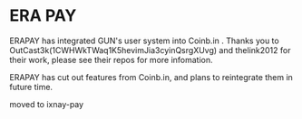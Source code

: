 ERA PAY
=======

ERAPAY has integrated GUN's user system into Coinb.in . Thanks you to OutCast3k(1CWHWkTWaq1K5hevimJia3cyinQsrgXUvg) and thelink2012 for their work, please see their repos for more infomation.

ERAPAY has cut out features from Coinb.in, and plans to reintegrate them in future time.


moved to ixnay-pay
